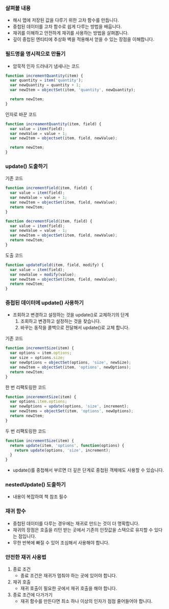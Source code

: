### 살펴볼 내용
- 해시 맵에 저장된 값을 다루기 위한 고차 함수를 만듭니다.
- 중첩된 데이터를 고차 함수로 쉽게 다루는 방법을 배웁니다.
- 재귀를 이해하고 안전하게 재귀를 사용하는 방법을 살펴봅니다.
- 깊이 중첩된 엔티티에 추상화 벽을 적용해서 얻을 수 있는 장점을 이해합니다.

### 필드명을 명시적으로 만들기
- 암묵적 인자 드러내기
냄새나는 코드
```js
function incrementQuantity(item) {
  var quantity = item('quantity');
  var newQuantity = quantity + 1;
  var newItem = objectSet(item, 'quantity', newQuantity);

  return newItem;
}
```

인자로 바꾼 코드
```js
function increamentQuantity(item, field) {
  var value = item(field);
  var newValue = value + 1;
  var newItem = objectset(item, field, newValue);

  return newItem;
}
```

### update() 도출하기
기존 코드
```js
function incrementField(item, field) {
  var value = item(field);
  var newValue = value + 1;
  var newItem = objectSet(item, field, newValue);
  return newItem;
}

function decrementField(item, field) {
  var value = item(field);
  var newValue = value - 1;
  var newItem = objectSet(item, field, newValue);
  return newItem;
}
```

도출 코드
```js
function updateField(item, field, modify) {
  var value = item(field);
  var newValue = modify(value);
  var newItem = objectSet(item, field, newValue);
  return newItem;
}
```

### 중첩된 데이터에 update() 사용하기
- 조회하고 변경하고 설정하는 것을 update()로 교체하기의 단계
  1. 조회하고 변경하고 설정하는 것을 찾습니다.
  2. 바꾸는 동작을 콜백으로 전달해서 update()로 교체 합니다.

기존 코드
```js
function incrementSize(item) {
  var options = item.options;
  var size = options.size;
  var newOptions = objectSet(options, 'size', newSize);
  var newItem = objectSet(item, 'options', newOptions);
  return newItem;
}
```

한 번 리팩토링한 코드
```js
function incerementSize(item) {
  var options.item.options;
  var newOptions = update(options, 'size', increment);
  var newItems = objectSet(item, 'options', newOptions);
  return newItem;
}
```

두 번 리팩토링한 코드
```js
function incrementSize(item) {
  return update(item, 'options', function(options) {
    return update(options, 'size', increment);
  }
}
```
- update()를 중첩해서 부르면 더 깊은 단계로 중첩된 객체에도 사용할 수 있습니다.

### nestedUpdate() 도출하기
- 내용이 복잡하여 책 참조 필수

### 재귀 함수
- 중첩된 데이터를 다루는 경우에는 재귀로 만드는 것이 더 명확합니다.
- 재귀의 장점은 호출을 리턴 받는 곳에서 기존의 인잣값을 스택으로 유지할 수 있다는 점입니다.
- 무한 반복에 빠질 수 있어 조심해서 사용해야 합니다.

### 안전한 재귀 사용법
1. 종료 조건
   - 종료 조건은 재귀가 멈춰야 하는 곳에 있어야 합니다.
2. 재귀 호출
   - 재귀 호출이 필요한 곳에서 재귀 호출을 해야 합니다.
3. 종료 조건에 다가가기
   - 재귀 함수를 만든다면 최소 하나 이상의 인자가 점점 줄어들어야 합니다.
   
